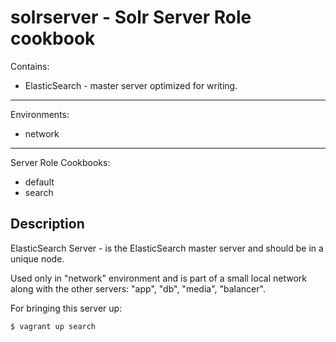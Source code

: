 solrserver - Solr Server Role cookbook
======================================

Contains:

* ElasticSearch  - master server optimized for writing.

----------------------------------------------------
Environments:

* network

----------------------------------------------------
Server Role Cookbooks:

* default
* search

Description
------------
ElasticSearch Server - is the ElasticSearch master server and should be in a unique node.

Used only in  "network" environment and is part of a small local network along with the other servers:
"app", "db", "media", "balancer".

For bringing this server up:

    $ vagrant up search
